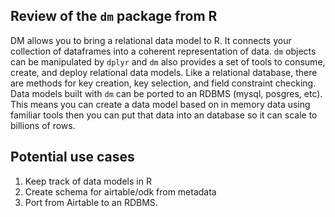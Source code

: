 ## Review of the `dm` package from R

DM allows you to bring a relational data model to R. 
It connects your collection of dataframes into a coherent representation of data. 
`dm` objects can be manipulated by `dplyr` and `dm` also provides a set of tools to consume, create, and deploy
relational data models. Like a relational database, there are methods for key creation, key selection, and field constraint checking.
Data models built with `dm` can be ported to an RDBMS (mysql, posgres, etc). 
This means you can create a data model based on in memory data using familiar tools then
you can put that data into an database so it can scale to billions of rows. 

## Potential use cases

1. Keep track of data models in R
2. Create schema for airtable/odk from metadata
3. Port from Airtable to an RDBMS. 
